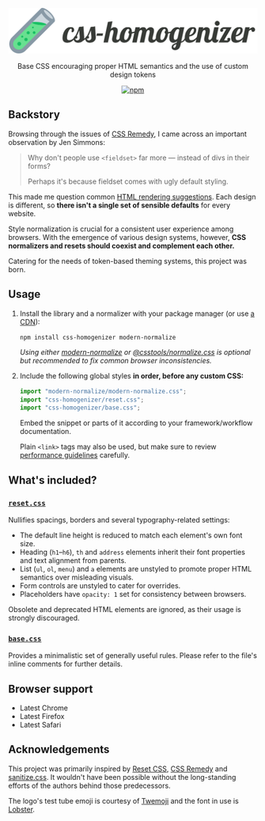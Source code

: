 <p align="center">
	<img alt="css-homogenizer" src="https://raw.githubusercontent.com/kripod/css-homogenizer/main/assets/logo.svg?sanitize=true" width="524">
</p>

<p align="center">
	Base CSS encouraging proper HTML semantics and the use of custom design tokens
</p>

<p align="center">
	<a href="https://www.npmjs.com/package/css-homogenizer"><img alt="npm" src="https://img.shields.io/npm/v/css-homogenizer"></a>
</p>

## Backstory

Browsing through the issues of [CSS Remedy](https://github.com/jensimmons/cssremedy), I came across an important observation by Jen Simmons:

> Why don't people use `<fieldset>` far more — instead of divs in their forms?
>
> Perhaps it's because fieldset comes with ugly default styling.

This made me question common [HTML rendering suggestions](https://html.spec.whatwg.org/multipage/rendering.html). Each design is different, so **there isn't a single set of sensible defaults** for every website.

Style normalization is crucial for a consistent user experience among browsers. With the emergence of various design systems, however, **CSS normalizers and resets should coexist and complement each other.**

Catering for the needs of token-based theming systems, this project was born.

## Usage

1.  Install the library and a normalizer with your package manager (or use [a CDN](https://www.jsdelivr.com/package/npm/css-homogenizer)):

    ```shell
    npm install css-homogenizer modern-normalize
    ```

    _Using either [modern-normalize](https://github.com/sindresorhus/modern-normalize) or [@csstools/normalize.css](https://github.com/csstools/normalize.css) is optional but recommended to fix common browser inconsistencies._

2.  Include the following global styles **in order, before any custom CSS:**

    ```js
    import "modern-normalize/modern-normalize.css";
    import "css-homogenizer/reset.css";
    import "css-homogenizer/base.css";
    ```

    Embed the snippet or parts of it according to your framework/workflow documentation.

    Plain `<link>` tags may also be used, but make sure to review [performance guidelines](https://csswizardry.com/2018/11/css-and-network-performance/) carefully.

## What's included?

### [`reset.css`](./reset.css)

Nullifies spacings, borders and several typography-related settings:

- The default line height is reduced to match each element's own font size.
- Heading (`h1`–`h6`), `th` and `address` elements inherit their font properties and text alignment from parents.
- List (`ul`, `ol`, `menu`) and `a` elements are unstyled to promote proper HTML semantics over misleading visuals.
- Form controls are unstyled to cater for overrides.
- Placeholders have `opacity: 1` set for consistency between browsers.

Obsolete and deprecated HTML elements are ignored, as their usage is strongly discouraged.

### [`base.css`](./base.css)

Provides a minimalistic set of generally useful rules. Please refer to the file's inline comments for further details.

## Browser support

- Latest Chrome
- Latest Firefox
- Latest Safari

## Acknowledgements

This project was primarily inspired by [Reset CSS](https://meyerweb.com/eric/tools/css/reset/), [CSS Remedy](https://github.com/jensimmons/cssremedy) and [sanitize.css](https://github.com/csstools/sanitize.css). It wouldn't have been possible without the long-standing efforts of the authors behind those predecessors.

The logo's test tube emoji is courtesy of [Twemoji](https://twemoji.twitter.com/) and the font in use is [Lobster](https://fonts.google.com/specimen/Lobster).
